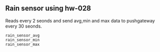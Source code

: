 ## Rain sensor using hw-028

Reads every 2 seonds and send avg,min and max data to pushgateway every 30 seonds.

```
rain_sensor_avg
rain_sensor_min
rain_sensor_max
```